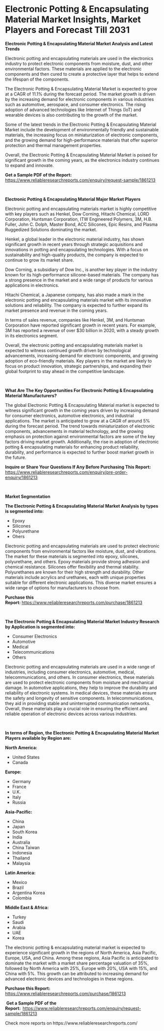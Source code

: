 <p><h1>Electronic Potting & Encapsulating Material Market Insights, Market Players and Forecast Till 2031</h1></p><p><strong>Electronic Potting & Encapsulating Material Market Analysis and Latest Trends</strong></p>
<p><p>Electronic potting and encapsulating materials are used in the electronics industry to protect electronic components from moisture, dust, and other environmental factors. These materials are applied to the electronic components and then cured to create a protective layer that helps to extend the lifespan of the components.</p><p>The Electronic Potting & Encapsulating Material Market is expected to grow at a CAGR of 11.1% during the forecast period. The market growth is driven by the increasing demand for electronic components in various industries such as automotive, aerospace, and consumer electronics. The rising adoption of advanced technologies like Internet of Things (IoT) and wearable devices is also contributing to the growth of the market.</p><p>Some of the latest trends in the Electronic Potting & Encapsulating Material Market include the development of environmentally friendly and sustainable materials, the increasing focus on miniaturization of electronic components, and the growing demand for high-performance materials that offer superior protection and thermal management properties.</p><p>Overall, the Electronic Potting & Encapsulating Material Market is poised for significant growth in the coming years, as the electronics industry continues to expand and innovate.</p></p>
<p><strong>Get a Sample PDF of the Report:&nbsp;</strong> <a href="https://www.reliableresearchreports.com/enquiry/request-sample/1861213">https://www.reliableresearchreports.com/enquiry/request-sample/1861213</a></p>
<p>&nbsp;</p>
<p><strong>Electronic Potting & Encapsulating Material Major Market Players</strong></p>
<p><p>Electronic potting and encapsulating materials market is highly competitive with key players such as Henkel, Dow Corning, Hitachi Chemical, LORD Corporation, Huntsman Corporation, ITW Engineered Polymers, 3M, H.B. Fuller, John C. Dolph, Master Bond, ACC Silicones, Epic Resins, and Plasma Ruggedized Solutions dominating the market.</p><p>Henkel, a global leader in the electronic material industry, has shown significant growth in recent years through strategic acquisitions and innovations in potting and encapsulating technologies. With a focus on sustainability and high-quality products, the company is expected to continue to grow its market share.</p><p>Dow Corning, a subsidiary of Dow Inc., is another key player in the industry known for its high-performance silicone-based materials. The company has a strong presence in the market and a wide range of products for various applications in electronics.</p><p>Hitachi Chemical, a Japanese company, has also made a mark in the electronic potting and encapsulating materials market with its innovative solutions and reliability. The company is expected to further expand its market presence and revenue in the coming years.</p><p>In terms of sales revenue, companies like Henkel, 3M, and Huntsman Corporation have reported significant growth in recent years. For example, 3M has reported a revenue of over $30 billion in 2020, with a steady growth in its electronics segment.</p><p>Overall, the electronic potting and encapsulating materials market is expected to witness continued growth driven by technological advancements, increasing demand for electronic components, and growing adoption of eco-friendly materials. Key players in the market are likely to focus on product innovation, strategic partnerships, and expanding their global footprint to stay ahead in the competitive landscape.</p></p>
<p>&nbsp;</p>
<p><strong>What Are The Key Opportunities For Electronic Potting & Encapsulating Material Manufacturers?</strong></p>
<p><p>The global Electronic Potting & Encapsulating Material market is expected to witness significant growth in the coming years driven by increasing demand for consumer electronics, automotive electronics, and industrial applications. The market is anticipated to grow at a CAGR of around 5% during the forecast period. The trend towards miniaturization of electronic components, advancements in material technology, and the growing emphasis on protection against environmental factors are some of the key factors driving market growth. Additionally, the rise in adoption of electronic potting & encapsulating materials for enhancing product reliability, durability, and performance is expected to further boost market growth in the future.</p></p>
<p><strong>Inquire or Share Your Questions If Any Before Purchasing This Report:</strong> <a href="https://www.reliableresearchreports.com/enquiry/pre-order-enquiry/1861213">https://www.reliableresearchreports.com/enquiry/pre-order-enquiry/1861213</a></p>
<p>&nbsp;</p>
<p><strong>Market Segmentation</strong></p>
<p><strong>The Electronic Potting & Encapsulating Material Market Analysis by types is segmented into:</strong></p>
<p><ul><li>Epoxy</li><li>Silicones</li><li>Polyurethane</li><li>Ohers</li></ul></p>
<p><p>Electronic potting and encapsulating materials are used to protect electronic components from environmental factors like moisture, dust, and vibrations. The market for these materials is segmented into epoxy, silicones, polyurethane, and others. Epoxy materials provide strong adhesion and chemical resistance. Silicones offer flexibility and thermal stability. Polyurethanes are known for their high strength and durability. Other materials include acrylics and urethanes, each with unique properties suitable for different electronic applications. This diverse market ensures a wide range of options for manufacturers to choose from.</p></p>
<p><strong>Purchase this Report:&nbsp;</strong><a href="https://www.reliableresearchreports.com/purchase/1861213">https://www.reliableresearchreports.com/purchase/1861213</a></p>
<p>&nbsp;</p>
<p><strong>The Electronic Potting & Encapsulating Material Market Industry Research by Application is segmented into:</strong></p>
<p><ul><li>Consumer Electronics</li><li>Automotive</li><li>Medical</li><li>Telecommunications</li><li>Others</li></ul></p>
<p><p>Electronic potting and encapsulating materials are used in a wide range of industries, including consumer electronics, automotive, medical, telecommunications, and others. In consumer electronics, these materials are used to protect electronic components from moisture and mechanical damage. In automotive applications, they help to improve the durability and reliability of electronic systems. In medical devices, these materials ensure the safety and longevity of sensitive components. In telecommunications, they aid in providing stable and uninterrupted communication networks. Overall, these materials play a crucial role in ensuring the efficient and reliable operation of electronic devices across various industries.</p></p>
<p>&nbsp;</p>
<p><strong>In terms of Region, the Electronic Potting & Encapsulating Material Market Players available by Region are:</strong></p>
<p>
    <p> <strong> North America: </strong>
        <ul>
            <li>United States</li>
            <li>Canada</li>
        </ul>
        </p> 
    <p> <strong> Europe: </strong>
        <ul>
            <li>Germany</li>
            <li>France</li>
            <li>U.K.</li>
            <li>Italy</li>
            <li>Russia</li>
        </ul>
        </p> 
    <p> <strong> Asia-Pacific: </strong>
        <ul>
            <li>China</li>
            <li>Japan</li>
            <li>South Korea</li>
            <li>India</li>
            <li>Australia</li>
            <li>China Taiwan</li>
            <li>Indonesia</li>
            <li>Thailand</li>
            <li>Malaysia</li>
        </ul>
        </p> 
    <p> <strong> Latin America: </strong>
        <ul>
            <li>Mexico</li>
            <li>Brazil</li>
            <li>Argentina Korea</li>
            <li>Colombia</li>
        </ul>
        </p> 
    <p> <strong> Middle East & Africa: </strong>
        <ul>
            <li>Turkey</li>
            <li>Saudi</li>
            <li>Arabia</li>
            <li>UAE</li>
            <li>Korea</li>
        </ul>
    </p>
    </p>
<p><p>The electronic potting & encapsulating material market is expected to experience significant growth in the regions of North America, Asia Pacific, Europe, USA, and China. Among these regions, Asia Pacific is anticipated to dominate the market with a market share percentage valuation of 35%, followed by North America with 25%, Europe with 20%, USA with 15%, and China with 5%. This growth can be attributed to increasing demand for advanced electronic devices and technologies in these regions.</p></p>
<p><strong>Purchase this Report: </strong><a href="https://www.reliableresearchreports.com/purchase/1861213">https://www.reliableresearchreports.com/purchase/1861213</a></p>
<p>&nbsp;<strong>Get a Sample PDF of the Report:&nbsp;&nbsp;</strong><a href="https://www.reliableresearchreports.com/enquiry/request-sample/1861213">https://www.reliableresearchreports.com/enquiry/request-sample/1861213</a></p>
<p><strong></strong></p>
<p>Check more reports on https://www.reliableresearchreports.com/</p>